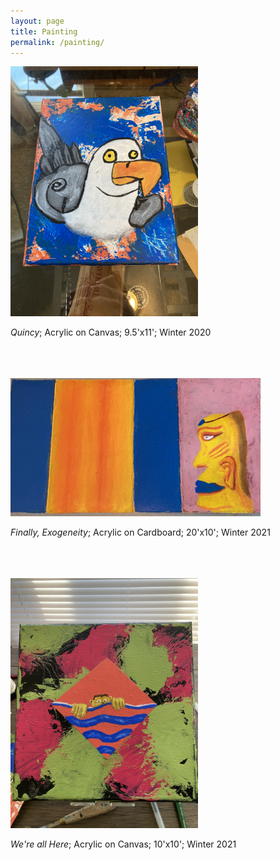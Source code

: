 ```yaml
---
layout: page
title: Painting
permalink: /painting/
---
```


<a href="/assets/quincy.JPG">
<img src="/assets/quincy.JPG" alt="Quincy, acrylic on canvas" width="300">
</a>

*Quincy*;  Acrylic on Canvas;  9.5'x11'; Winter 2020
<br/><br/>
<br/><br/>

<a href="/assets/finally_exogeneity.JPG">
<img src="/assets/finally_exogeneity.JPG" alt="Finally, acrylic carboard" width="400">
</a>

*Finally, Exogeneity*; Acrylic on Cardboard; 20'x10'; Winter 2021
<br/><br/>
<br/><br/>

<a href="/assets/aall_here.JPG">
<img src="/assets/aall_here.JPG" alt="Here, acrylic canvas" width="300">
</a>

*We're all Here*; Acrylic on Canvas; 10'x10'; Winter 2021
